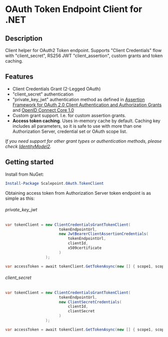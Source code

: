 # OAuth Token Endpoint Client for .NET #

## Description ##
Client helper for OAuth2 Token endpoint. Supports "Client Credentials" flow with "client_secret", RS256 JWT "client_assertion", custom grants and token caching.

## Features ##
- Client Credentials Grant (2-Legged OAuth)
- "client_secret" authentication
- "private_key_jwt" authentication method as defined in [Assertion Framework for OAuth 2.0 Client Authentication and Authorization Grants](https://tools.ietf.org/html/rfc7521#section-6.2) and [OpenID Connect Core 1.0](http://openid.net/specs/openid-connect-core-1_0.html#ClientAuthentication)
- Custom grant support. I.e. for custom assertion grants.
- **Access token caching**. Uses in-memory cache by default. Caching key includes all parameters, so it is safe to use with more than one Authorization Server, credential set or OAuth scope list.

_If you need support for other grant types or authentication methods, please check [IdentityModel2](https://github.com/IdentityModel/IdentityModel2)._

## Getting started ##
Install from NuGet:
```powershell
Install-Package Scalepoint.OAuth.TokenClient
```

Obtaining access token from Authorization Server token endpoint is as simple as this:

###### private_key_jwt ######

```csharp
var tokenClient = new ClientCredentialsGrantTokenClient(
                        tokenEndpointUrl,
                        new JwtBearerClientAssertionCredentials(
                            tokenEndpointUrl,
                            clientId,
                            x509certificate
                        )
                  );

var accessToken = await tokenClient.GetTokenAsync(new [] { scope1, scope2 });
```

###### client_secret ######

```csharp
var tokenClient = new ClientCredentialsGrantTokenClient(
                        tokenEndpointUrl,
                        new ClientSecretCredentials(
                            clientId,
                            clientSecret
                        )
                  );

var accessToken = await tokenClient.GetTokenAsync(new [] { scope1, scope2 });
```
